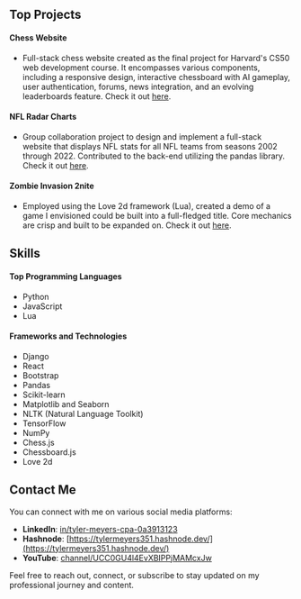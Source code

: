 ## Top Projects

#### Chess Website
- Full-stack chess website created as the final project for Harvard's CS50 web development course. It encompasses various components, including a responsive design, interactive chessboard with AI gameplay, user authentication, forums, news integration, and an evolving leaderboards feature. Check it out [here](https://github.com/tylermeyers351/CS50W-Final-Project-Chess-Website).

#### NFL Radar Charts
- Group collaboration project to design and implement a full-stack website that displays NFL stats for all NFL teams from seasons 2002 through 2022. Contributed to the back-end utilizing the pandas library. Check it out [here](https://github.com/tylermeyers351/NFL-Radar-Charts).  

#### Zombie Invasion 2nite
- Employed using the Love 2d framework (Lua), created a demo of a game I envisioned could be built into a full-fledged title. Core mechanics are crisp and built to be expanded on. Check it out [here](https://github.com/tylermeyers351/CS50-Final-Project-Love2d).

## Skills

#### Top Programming Languages

- Python
- JavaScript
- Lua

#### Frameworks and Technologies

- Django
- React
- Bootstrap
- Pandas
- Scikit-learn
- Matplotlib and Seaborn
- NLTK (Natural Language Toolkit)
- TensorFlow
- NumPy
- Chess.js
- Chessboard.js
- Love 2d

## Contact Me

You can connect with me on various social media platforms:

- **LinkedIn**: [in/tyler-meyers-cpa-0a3913123](in/tyler-meyers-cpa-0a3913123)
- **Hashnode**: [https://tylermeyers351.hashnode.dev/](https://tylermeyers351.hashnode.dev/)
- **YouTube**: [channel/UCC0GU4l4EvXBIPPjMAMcxJw](channel/UCC0GU4l4EvXBIPPjMAMcxJw)

Feel free to reach out, connect, or subscribe to stay updated on my professional journey and content.



